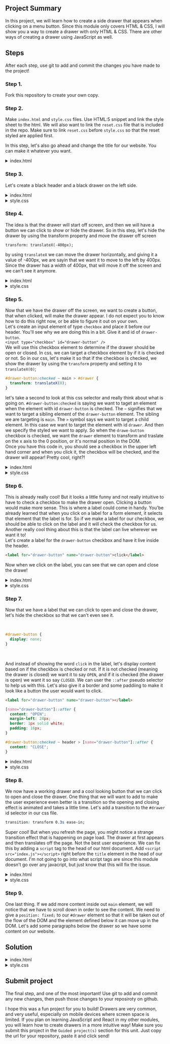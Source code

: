 ## Project Summary

In this project, we will learn how to create a side drawer that appears when clicking on a menu button. Since this module only covers HTML & CSS, I will show you a way to create a drawer with only HTML & CSS. There are other ways of creating a drawer using JavaScript as well.

## Steps

After each step, use git to add and commit the changes you have made to the project!

### Step 1.

Fork this repository to create your own copy.

### Step 2.

Make `index.html` and `style.css` files. Use HTML:5 snippet and link the style sheet to the html. We will also want to link the `reset.css` file that is included in the repo. Make sure to link `reset.css` before `style.css` so that the reset styled are applied first.

In this step, let's also go ahead and change the title for our website. You can make it whatever you want.

<details>
<summary>index.html</summary>

```html
<!DOCTYPE html>
<html lang="en">
  <head>
    <meta charset="UTF-8" />
    <meta http-equiv="X-UA-Compatible" content="IE=edge" />
    <meta name="viewport" content="width=device-width, initial-scale=1.0" />
    <link rel="stylesheet" href="reset.css" />
    <link rel="stylesheet" href="style.css" />
    <title>Drawer</title>
  </head>
  <body></body>
</html>
```

</details>

### Step 3.

Let's create a black header and a black drawer on the left side.

<details>
<summary>index.html</summary>

```html
<!DOCTYPE html>
<html lang="en">
  <head>
    <meta charset="UTF-8" />
    <meta http-equiv="X-UA-Compatible" content="IE=edge" />
    <meta name="viewport" content="width=device-width, initial-scale=1.0" />
    <link rel="stylesheet" href="reset.css" />
    <link rel="stylesheet" href="style.css" />
    <title>Transition</title>
  </head>
  <body>
    <header></header>
    <main>
      <section id="drawer"></section>
    </main>
  </body>
</html>
```

</details>

<details>
<summary>style.css</summary>

```css
header {
  height: 80px;
  background: black;
  position: fixed;
  width: 100%;

  display: flex;
  align-items: center;

  color: white;
}

main {
  height: 100vh;
  padding-top: 80px;
  width: 100vw;
}

#drawer {
  width: 400px;
  background: black;
  height: 100%;
  border-top: 1px solid white;
}
```

</details>

### Step 4.

The idea is that the drawer will start off screen, and then we will have a button we can click to show or hide the drawer. So in this step, let's hide the drawer by using the transform property and move the drawer off screen

`transform: translateX(-400px);`

by using `translateX` we can move the drawer horizontally, and giving it a value of -400px, we are sayin that we want it to move to the left by 400px. Since the drawer has a width of 400px, that will move it off the screen and we can't see it anymore.

<details>
<summary>index.html</summary>

```html
<!DOCTYPE html>
<html lang="en">
  <head>
    <meta charset="UTF-8" />
    <meta http-equiv="X-UA-Compatible" content="IE=edge" />
    <meta name="viewport" content="width=device-width, initial-scale=1.0" />
    <link rel="stylesheet" href="reset.css" />
    <link rel="stylesheet" href="style.css" />
    <title>Transition</title>
  </head>
  <body>
    <header></header>
    <main>
      <section id="drawer"></section>
    </main>
  </body>
</html>
```

</details>

<details>
<summary>style.css</summary>

```css
header {
  height: 80px;
  background: black;
  position: fixed;
  width: 100%;

  display: flex;
  align-items: center;

  color: white;
}

main {
  height: 100vh;
  padding-top: 80px;
  width: 100vw;
}

#drawer {
  width: 400px;
  background: black;
  height: 100%;
  border-top: 1px solid white;
  transform: translateX(-400px);
}
```

</details>

### Step 5.

Now that we have the drawer off the screen, we want to create a button, that when clicked, will make the drawer appear. I do not expect you to know how to do this right now, or be able to figure it out on your own.
<br />
Let's create an input element of type `checkbox` and place it before our header. You'll see why we are doing this in a bit. Give it and id of `drawer-button`.
<br />
`<input type="checkbox" id="drawer-button" />`
<br />
We will use this checkbox element to determine if the drawer should be open or closed. In css, we can target a checkbox element by if it is checked or not. So in our css, let's make it so that if the checkbox is checked, we show the drawer by using the `transform` property and setting it to `translateX(0)`;

```css
#drawer-button:checked ~ main > #drawer {
  transform: translateX(0);
}
```

let's take a second to look at this css selector and really think about what is going on. `#drawer-button:checked` is saying we want to taget an element when the element with id `drawer-button` is checked. The `~` signifies that we want to target a sibling element of the `drawer-button` element. The sibling we are targeting is `main`. The `>` symbol says we want to target a child element. In this case we want to target the element with id `drawer`. And then we specify the styled we want to apply. So when the `drawe-button` checkbox is checked, we want the `drawer` element to transform and traslate on the x axis to the 0 position, or it's normal position in the DOM.
<br/>
Once you have this code in, you should see a checkbox in the upper left hand corner and when you click it, the checkbox will be checked, and the drawer will appear! Pretty cool, right?!

<details>
<summary>index.html</summary>

```html
<!DOCTYPE html>
<html lang="en">
  <head>
    <meta charset="UTF-8" />
    <meta http-equiv="X-UA-Compatible" content="IE=edge" />
    <meta name="viewport" content="width=device-width, initial-scale=1.0" />
    <link rel="stylesheet" href="reset.css" />
    <link rel="stylesheet" href="style.css" />
    <title>Transition</title>
  </head>
  <body>
    <input type="checkbox" id="drawer-button" />
    <header></header>
    <main>
      <section id="drawer"></section>
    </main>
  </body>
</html>
```

</details>

<details>
<summary>style.css</summary>

```css
header {
  height: 80px;
  background: black;
  position: fixed;
  width: 100%;

  display: flex;
  align-items: center;

  color: white;
}

main {
  height: 100vh;
  padding-top: 80px;
  width: 100vw;
}

#drawer {
  width: 400px;
  background: black;
  height: 100%;
  border-top: 1px solid white;
  transform: translateX(-400px);
}

#drawer-button:checked ~ main > #drawer {
  transform: translateX(0);
}
```

</details>

### Step 6.

This is already really cool! But it looks a little funny and not really intuitive to have to check a checkbox to make the drawer open. Clicking a button would make more sense. This is where a label could come in handy. You'be already learned that when you click on a label for a form element, it selects that element that the label is for. So if we make a label for our checkbox, we should be able to click on the label and it will check the checkbox for us. Another really cool thing about this is that the label can live wherever we want it to!
<br/>
Let's create a label for the `drawer-button` checkbox and have it live inside the header.
<br/>

```html
<label for="drawer-button" name="drawer-button">click</label>
```

Now when we click on the label, you can see that we can open and close the drawe!

<details>
<summary>index.html</summary>

```html
<!DOCTYPE html>
<html lang="en">
  <head>
    <meta charset="UTF-8" />
    <meta http-equiv="X-UA-Compatible" content="IE=edge" />
    <meta name="viewport" content="width=device-width, initial-scale=1.0" />
    <link rel="stylesheet" href="reset.css" />
    <link rel="stylesheet" href="style.css" />
    <title>Transition</title>
  </head>
  <body>
    <input type="checkbox" id="drawer-button" />
    <header>
      <label for="drawer-button" name="drawer-button">click</label>
    </header>
    <main>
      <section id="drawer"></section>
    </main>
  </body>
</html>
```

</details>

<details>
<summary>style.css</summary>

```css
header {
  height: 80px;
  background: black;
  position: fixed;
  width: 100%;

  display: flex;
  align-items: center;

  color: white;
}

main {
  height: 100vh;
  padding-top: 80px;
  width: 100vw;
}

#drawer {
  width: 400px;
  background: black;
  height: 100%;
  border-top: 1px solid white;
  transform: translateX(-400px);
}

#drawer-button:checked ~ main > #drawer {
  transform: translateX(0);
}
```

</details>

### Step 7.

Now that we have a label that we can click to open and close the drawer, let's hide the checkbox so that we can't even see it.

<br />

```css
#drawer-button {
  display: none;
}
```

<br />

And instead of showing the word `click` in the label, let's display content based on if the checkbox is checked or not. If it is not checked (meaning the drawer is closed) we want it to say `OPEN`, and if it is checked (the drawer is open) we want it so say `CLOSED`. We can user the `::after` pseudo selector to help us with this. Let's also give it a border and some paddiing to make it look like a button the user would want to click.

```html
<label for="drawer-button" name="drawer-button"></label>
```

```css
[name="drawer-button"]::after {
  content: "OPEN";
  margin-left: 24px;
  border: 1px solid white;
  padding: 16px;
}

#drawer-button:checked ~ header > [name="drawer-button"]::after {
  content: "CLOSE";
}
```

<details>
<summary>index.html</summary>

```html
<!DOCTYPE html>
<html lang="en">
  <head>
    <meta charset="UTF-8" />
    <meta http-equiv="X-UA-Compatible" content="IE=edge" />
    <meta name="viewport" content="width=device-width, initial-scale=1.0" />
    <link rel="stylesheet" href="reset.css" />
    <link rel="stylesheet" href="style.css" />
    <title>Transition</title>
  </head>
  <body>
    <input type="checkbox" id="drawer-button" />
    <header>
      <label for="drawer-button" name="drawer-button"></label>
    </header>
    <main>
      <section id="drawer"></section>
    </main>
  </body>
</html>
```

</details>

<details>
<summary>style.css</summary>

```css
header {
  height: 80px;
  background: black;
  position: fixed;
  width: 100%;

  display: flex;
  align-items: center;

  color: white;
}

main {
  height: 100vh;
  padding-top: 80px;
  width: 100vw;
}

#drawer {
  width: 400px;
  background: black;
  height: 100%;
  border-top: 1px solid white;
  transform: translateX(-400px);
}

#drawer-button:checked ~ main > #drawer {
  transform: translateX(0);
}

#drawer-button {
  display: none;
}

[name="drawer-button"]::after {
  content: "OPEN";
  margin-left: 24px;
  border: 1px solid white;
  padding: 16px;
}

#drawer-button:checked ~ header > [name="drawer-button"]::after {
  content: "CLOSE";
}
```

</details>

### Step 8.

We now have a working drawer and a cool looking button that we can click to open and close the drawer. One thing that we will want to add to make the user experience even better is a transition so the opening and closing effect is animated and takes a little time. Let's add a transition to the `#drawer` id selector in our css file.

```css
transition: transform 0.3s ease-in;
```

Super cool! But when you refresh the page, you might notice a strange transition effect that is happening on page load. The drawer at first appears and then translates off the page. Not the best user experience. We can fix this by adding a `script` tag to the head of our html document. Add `<script src="index.js"></script>` right before the `title` element in the head of our document. I'm not going to go into what script tags are since this module doesn't go over any javacript, but just know that this will fix the issue.

<details>
<summary>index.html</summary>

```html
<!DOCTYPE html>
<html lang="en">
  <head>
    <meta charset="UTF-8" />
    <meta http-equiv="X-UA-Compatible" content="IE=edge" />
    <meta name="viewport" content="width=device-width, initial-scale=1.0" />
    <link rel="stylesheet" href="reset.css" />
    <link rel="stylesheet" href="style.css" />
    <!-- this is to prevent transitions on page load -->
    <script src="index.js"></script>
    <title>Transition</title>
  </head>
  <body>
    <input type="checkbox" id="drawer-button" />
    <header>
      <label for="drawer-button" name="drawer-button"></label>
    </header>
    <main>
      <section id="drawer"></section>
    </main>
  </body>
</html>
```

</details>

<details>
<summary>style.css</summary>

```css
header {
  height: 80px;
  background: black;
  position: fixed;
  width: 100%;

  display: flex;
  align-items: center;

  color: white;
}

main {
  height: 100vh;
  padding-top: 80px;
  width: 100vw;
}

#drawer {
  width: 400px;
  background: black;
  height: 100%;
  border-top: 1px solid white;
  transform: translateX(-400px);
  transition: transform 0.3s ease-in;
}

#drawer-button:checked ~ main > #drawer {
  transform: translateX(0);
}

#drawer-button {
  display: none;
}

[name="drawer-button"]::after {
  content: "OPEN";
  margin-left: 24px;
  border: 1px solid white;
  padding: 16px;
}

#drawer-button:checked ~ header > [name="drawer-button"]::after {
  content: "CLOSE";
}
```

</details>

### Step 9.

One last thing. If we add more content inside out `main` element, we will notice that we have to scroll down in order to see the content. We need to give a `position: fixed;` to our `#drawer` element so that it will be taken out of the flow of the DOM and the element defined below it can move up in the DOM. Let's add some paragraphs below the drawer so we have some content on our website.

## Solution

<details>
<summary>index.html</summary>

```html
<!DOCTYPE html>
<html lang="en">
  <head>
    <meta charset="UTF-8" />
    <meta http-equiv="X-UA-Compatible" content="IE=edge" />
    <meta name="viewport" content="width=device-width, initial-scale=1.0" />
    <link rel="stylesheet" href="reset.css" />
    <link rel="stylesheet" href="style.css" />
    <!-- this is to prevent transitions on page load -->
    <script src="index.js"></script>
    <title>Transition</title>
  </head>
  <body>
    <input type="checkbox" id="drawer-button" />
    <header>
      <label for="drawer-button" name="drawer-button"></label>
    </header>
    <main>
      <section id="drawer"></section>
      <section>
        <p>
          Lorem ipsum dolor, sit amet consectetur adipisicing elit. Modi
          expedita quis illum vitae laudantium! Recusandae minima debitis,
          laudantium reiciendis repellat omnis, ab consequuntur sunt totam eos
          quibusdam, nisi dicta nihil? Lorem ipsum dolor, sit amet consectetur
          adipisicing elit. Modi expedita quis illum vitae laudantium!
          Recusandae minima debitis, laudantium reiciendis repellat omnis, ab
          consequuntur sunt totam eos quibusdam, nisi dicta nihil? Lorem ipsum
          dolor, sit amet consectetur adipisicing elit. Modi expedita quis illum
          vitae laudantium! Recusandae minima debitis, laudantium reiciendis
          repellat omnis, ab consequuntur sunt totam eos quibusdam, nisi dicta
          nihil?
        </p>

        <p>
          Lorem ipsum dolor, sit amet consectetur adipisicing elit. Modi
          expedita quis illum vitae laudantium! Recusandae minima debitis,
          laudantium reiciendis repellat omnis, ab consequuntur sunt totam eos
          quibusdam, nisi dicta nihil? Lorem ipsum dolor, sit amet consectetur
          adipisicing elit. Modi expedita quis illum vitae laudantium!
          Recusandae minima debitis, laudantium reiciendis repellat omnis, ab
          consequuntur sunt totam eos quibusdam, nisi dicta nihil? Lorem ipsum
          dolor, sit amet consectetur adipisicing elit. Modi expedita quis illum
          vitae laudantium! Recusandae minima debitis, laudantium reiciendis
          repellat omnis, ab consequuntur sunt totam eos quibusdam, nisi dicta
          nihil?
        </p>

        <p>
          Lorem ipsum dolor, sit amet consectetur adipisicing elit. Modi
          expedita quis illum vitae laudantium! Recusandae minima debitis,
          laudantium reiciendis repellat omnis, ab consequuntur sunt totam eos
          quibusdam, nisi dicta nihil? Lorem ipsum dolor, sit amet consectetur
          adipisicing elit. Modi expedita quis illum vitae laudantium!
          Recusandae minima debitis, laudantium reiciendis repellat omnis, ab
          consequuntur sunt totam eos quibusdam, nisi dicta nihil? Lorem ipsum
          dolor, sit amet consectetur adipisicing elit. Modi expedita quis illum
          vitae laudantium! Recusandae minima debitis, laudantium reiciendis
          repellat omnis, ab consequuntur sunt totam eos quibusdam, nisi dicta
          nihil?
        </p>

        <p>
          Lorem ipsum dolor, sit amet consectetur adipisicing elit. Modi
          expedita quis illum vitae laudantium! Recusandae minima debitis,
          laudantium reiciendis repellat omnis, ab consequuntur sunt totam eos
          quibusdam, nisi dicta nihil? Lorem ipsum dolor, sit amet consectetur
          adipisicing elit. Modi expedita quis illum vitae laudantium!
          Recusandae minima debitis, laudantium reiciendis repellat omnis, ab
          consequuntur sunt totam eos quibusdam, nisi dicta nihil? Lorem ipsum
          dolor, sit amet consectetur adipisicing elit. Modi expedita quis illum
          vitae laudantium! Recusandae minima debitis, laudantium reiciendis
          repellat omnis, ab consequuntur sunt totam eos quibusdam, nisi dicta
          nihil?
        </p>
      </section>
    </main>
  </body>
</html>
```

</details>

<details>
<summary>style.css</summary>

```css
header {
  height: 80px;
  background: black;
  position: fixed;
  width: 100%;

  display: flex;
  align-items: center;

  color: white;
}

main {
  height: 100vh;
  padding-top: 80px;
  width: 100vw;
}

#drawer {
  width: 400px;
  background: black;
  height: 100%;
  border-top: 1px solid white;
  transform: translateX(-400px);
  transition: transform 0.3s ease-in;
  position: fixed;
}

#drawer-button:checked ~ main > #drawer {
  transform: translateX(0);
}

#drawer-button {
  display: none;
}

[name="drawer-button"]::after {
  content: "OPEN";
  margin-left: 24px;
  border: 1px solid white;
  padding: 16px;
}

#drawer-button:checked ~ header > [name="drawer-button"]::after {
  content: "CLOSE";
}

section {
  padding: 32px;
}

p {
  margin: 16px 0;
}
```

</details>

## Submit project

The final step, and one of the most important! Use git to add and commit any new changes, then push those changes to your reposiroty on github.

I hope this was a fun project for you to build! Drawers are very common, and very useful, especially on mobile devices where screen space is limited. If you plan on learning JavaScript and React in my other modules, you will learn how to create drawers in a more intuitive way! Make sure you submit this project in the `Guided project(s)` section for this unit. Just copy the url for your repository, paste it and click send!
